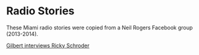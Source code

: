 # Radio Stories

These Miami radio stories were copied from a Neil Rogers Facebook group (2013-2014).

[Gilbert interviews Ricky Schroder](20130713.md)